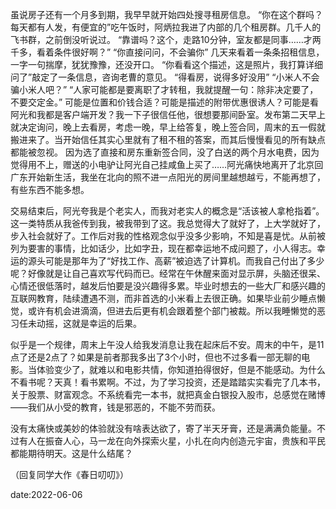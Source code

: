 虽说房子还有一个月多到期，我早早就开始四处搜寻租房信息。
“你在这个群吗？每天都有人发，有便宜的”吃午饭时，阿炳拉我进了内部的几个租房群。几千人的飞书群，之前倒没听说过。
“靠谱吗？这个，走路10分钟，室友都是同事……才两千多，看着条件很好啊？”
“你直接问问，不会骗你”
几天来看着一条条招租信息，一字一句揣摩，犹犹豫豫，还没开口。
“你看看这个描述，这是照片，我打算详细问了”敲定了一条信息，咨询老曹的意见。
“得看房，说得多好没用”
“小米人不会骗小米人吧？”
“人家可能都是要离职了才转租，我就提醒一句：除非决定要了，不要交定金。”
可能是位置和价钱合适？可能是描述的附带优惠很诱人？可能是看阿光和我都是客户端开发？我一下子很信任他，很想要那间卧室。发布第二天早上就决定询问，晚上去看房，考虑一晚，早上给答复，晚上签合同，周末的五一假就搬进来了。当开始信任其实心里就有了租不租的答案，而其后慢慢看见的所有缺点都能被忽视。
因为选了直接和房东重新签合同，没了白送的两个月水电费，因为觉得用不上，赠送的小电驴让阿光自己挂咸鱼上买了……阿光痛快地离开了北京回广东开始新生活，我坐在北向的照不进一点阳光的房间里越想越亏，不能再想了，有些东西不能多想。

交易结束后，阿光夸我是个老实人，而我对老实人的概念是“活该被人拿枪指着”。这一类特质从我爸传到我，被我带到了这。我总觉得大了就好了，上大学就好了，步入社会就好了。工作后对我的性格观念似乎没多少影响，不知是喜是忧。从前被列为要害的事情，比如话少，比如字丑，现在都幸运地不成问题了，小人得志。幸运的源头可能是那年为了“好找工作、高薪”被迫选了计算机。而我自己付出了多少呢？好像就是让自己喜欢写代码而已。经常在午休醒来面对显示屏，头脑还很呆、心情还很低落时，越发后怕要是没兴趣得多累。毕业时想去的一些大厂和感兴趣的互联网教育，陆续遭遇不测，而非首选的小米看上去很正确。如果毕业前少睡点懒觉，或许有机会进滴滴，但进去后更有机会跟着整个部门被裁。所以我睡懒觉的恶习任未动摇，这就是幸运的后果。

似乎是一个规律，周末上午没人给我发消息让我在起床后不安。周末的中午，是11点了还是2点了？如果是前者那我多出了3个小时，但也不过多看一部无聊的电影。当体验变少了，就难以和电影共情，你知道拍得很好，但是不能感动。为什么不看书呢？天真！看书累啊。不过，为了学习投资，还是踏踏实实看完了几本书，关于股票、财富观念。不系统看完一本书，就把真金白银投入股市，总感觉在赌博——我们从小受的教育，钱是邪恶的，不能不劳而获。

没有太痛快或美妙的体验就没有啥表达欲了，寄了半天牙膏，还是满满负能量。不过有人在振奋人心，马一龙在向外探索火星，小扎在向内创造元宇宙，贵族和平民都能期待明天。这是什么结尾？

（回复同学大作《春日叨叨》）

date:2022-06-06


